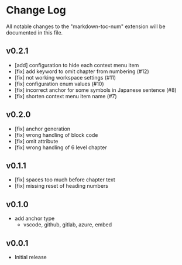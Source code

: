 # Change Log

All notable changes to the "markdown-toc-num" extension will be documented in this file.

## v0.2.1

- [add] configuration to hide each context menu item
- [fix] add keyword to omit chapter from numbering (#12)
- [fix] not working workspace settings (#11)
- [fix] configuration enum values (#10)
- [fix] incorrect anchor for some symbols in Japanese sentence (#8)
- [fix] shorten context menu item name (#7)

## v0.2.0

- [fix] anchor generation
- [fix] wrong handling of block code
- [fix] omit attribute
- [fix] wrong handling of 6 level chapter

## v0.1.1

- [fix] spaces too much before chapter text
- [fix] missing reset of heading numbers

## v0.1.0

- add anchor type
    - vscode, github, gitlab, azure, embed

## v0.0.1

- Initial release
